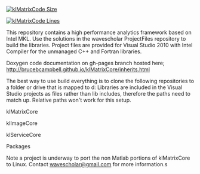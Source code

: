 
[![klMatrixCode Size](https://img.shields.io/github/languages/code-size/brucebcampbell/klMatrixCore)](https://img.shields.io/github/languages/code-size/brucebcampbell/klMatrixCore)

[![klMatrixCode Lines](https://img.shields.io/github/directory-file-count/brucebcampbell/klMatrixCore)](https://img.shields.io/github/directory-file-count/brucebcampbell/klMatrixCore)

This repository contains a high performance analytics framework based on Intel MKL. Use the solutions in the wavescholar ProjectFiles repository to build the libraries. Project files are provided for Visual Studio 2010 with Intel Compiler for the unmanaged C++ and Fortran libraries. 

Doxygen code documentation on gh-pages branch hosted here;
http://brucebcampbell.github.io/klMatrixCore/inherits.html

The best way to use build everything is to clone the following repositories to a folder or drive that is mapped to d: Libraries are included in the Visual Studio projects as files rather than lib includes,  therefore the paths need to match up.  Relative paths won't work for this setup.  
 
klMatrixCore

klImageCore

klServiceCore

Packages

Note a project is underway to port the non Matlab portions of klMatrixCore to Linux.
Contact wavescholar@gmail.com for more information.s




  

  
